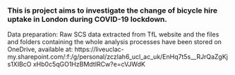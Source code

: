 
### This is project aims to investigate the change of bicycle hire uptake in London during COVID-19 lockdown.

Data preparation: 
Raw SCS data extracted from TfL website and the files and folders containing the whole analysis processes have been stored on OneDrive, available at: https://liveuclac- my.sharepoint.com/:f:/g/personal/zczlah6_ucl_ac_uk/EnHq7t5s__RJrQaZgKjs1XIBcO xHb0c5qGO1HzBMdtIRCw?e=cVJWdK
